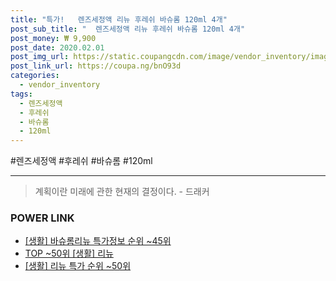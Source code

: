 ```yaml
--- 
title: "특가!   렌즈세정액 리뉴 후레쉬 바슈롬 120ml 4개" 
post_sub_title: "  렌즈세정액 리뉴 후레쉬 바슈롬 120ml 4개" 
post_money: ₩ 9,900 
post_date: 2020.02.01 
post_img_url: https://static.coupangcdn.com/image/vendor_inventory/images/2016/04/11/20/5/d7fce6f6-b117-48b9-859b-45de0031f25b.jpg 
post_link_url: https://coupa.ng/bnO93d 
categories: 
  - vendor_inventory 
tags: 
  - 렌즈세정액 
  - 후레쉬 
  - 바슈롬 
  - 120ml 
--- 
```

  #렌즈세정액 #후레쉬 #바슈롬 #120ml 
<hr> 

> 계획이란 미래에 관한 현재의 결정이다. - 드래커 


### POWER LINK

* <a href="https://blog.naver.com/sakai111/221776289352" target="_blank"> [생활] 바슈롬리뉴 특가정보 순위 ~45위</a>
* <a href="https://blog.naver.com/an0733/221792513527" target="_blank"> TOP ~50위 [생활] 리뉴</a>
* <a href="https://blog.naver.com/sakai111/221792513532" target="_blank"> [생활] 리뉴 특가 순위 ~50위</a>

